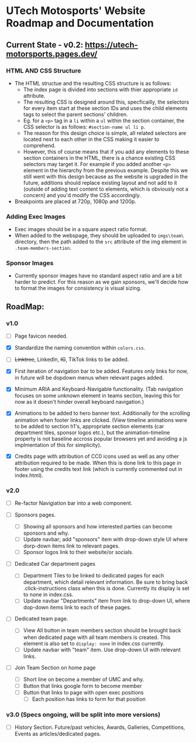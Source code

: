 # UTech Motosports' Website Roadmap and Documentation
## Current State  - v0.2: https://utech-motorsports.pages.dev/
### HTML AND CSS Structure
- The HTML structue and the resulting CSS structure is as follows:
    - The index page is divided into sections with thier appropriate `id` attribute. 
    - The resulting CSS is designed around this, specficailly, the selectors for every item start at these section IDs and uses the child elements tags to select the parent sections' children. 
    - Eg. for a `<p>` tag in a `li` within a `ul` within the section container, the CSS selector is as follows: `#section-name ul li p`.
    - The reason for this design choice is simple, all related selectors are located next to each other in the CSS making it easier to comprehend.
    - However, this of course means that if you add any elements to these section containers in the HTML, there is a chance existing CSS selectors may target it. For example if you added another `<p>` element in the hierarchy from the previous example. Despite this we still went with this design because as the website is upgraded in the future, additions should replace existing layout and not add to it (outside of adding text content to elements, which is obviously not a concern) and you'd modify the CSS accordingly.
- Breakpoints are placed at 720p, 1080p and 1200p. 

### Adding Exec Images
- Exec images should be in a square aspect ratio format.
- When added to the webspage, they should be uploaded to `imgs\team\` directory, then the path added to the `src` attribute of the img element in `.team-members-section`. 

### Sponsor Images
- Currently sponsor images have no standard aspect ratio and are a bit harder to predict. For this reason as we gain sponsors, we'll decide how to format the images for consistency is visual sizing. 

## RoadMap:
### v1.0
- [ ] Page favicon needed.

- [x] Standardize the naming convention within `colors.css`.

- [ ] ~~Linktree~~, LinkedIn, ~~IG~~, TikTok links to be added.

- [x] First iteration of navigation bar to be added. Features only links for now, in future will be dopdown menus when relevant pages added.

- [x] Minimum ARIA and Keyboard-Navigable functionality. (Tab navigation focuses on some unknown element in teams section, leaving this for now as it doesn't hinder overall keyboard navigation.)

- [x] Animations to be added to hero banner text. Additionally for the scrolling animation when footer links are clicked. (View timeline animations were to be added to section h1's, appropriate section elements (car department tiles, sponsor logos etc.), but the animation-timeline property is not baseline accross popular browsers yet and avoiding a js implmentation of this for simplicity).

- [x] Credits page with attribution of CC0 icons used as well as any other attribution required to be made. When this is done link to this page in footer using the credits text link (which is currently commented out in index.html).

### v2.0
- [ ] Re-factor Navigiation bar into a web component.

- [ ] Sponsors pages. 
    - [ ] Showing all sponsors and how interested parties can become sponsors and why.
    - [ ] Update navbar; add "sponsors" item with drop-down style UI where dorp-down items link to relevant pages.
    - [ ] Sponsor logos link to their website/or socials.

- [ ] Dedicated Car department pages 
    - [ ] Department Tiles to be linked to dedicated pages for each department, which detail relevant information. Be sure to bring back .click-instructions class when this is done. Currently its display is set to none in index.css.
    - [ ] Update navbar "Departments" item from link to drop-down UI, where dop-down items link to each of these pages.

- [ ] Dedicated team page.
    - [ ] View All button in team members section should be brought back when dedicated page with all team members is created. This element is also set to `display: none` in index.css currently.
    - [ ] Update navbar with "team" item. Use drop-down UI with relevant links.    

- [ ] Join Team Section on home page
    - [ ] Short line on become a member of UMC and why. 
    - [ ] Button that links google form to become member
    - [ ] Button that links to page with open exec positions
        - [ ] Each position has links to form for that position 

### v3.0 (Specs ongoing, will be split into more versions)
- [ ] History Section. Future/past vehicles, Awards, Galleries, Competitions, Events as articles/dedicated pages.


